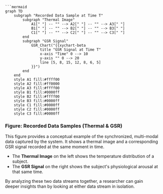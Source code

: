 ```
```mermaid
graph TD
    subgraph "Recorded Data Sample at Time T"
        subgraph "Thermal Image"
            A1[" "] -- "" --> A2[" "] -- "" --> A3[" "]
            B1[" "] -- "" --> B2[" "] -- "" --> B3[" "]
            C1[" "] -- "" --> C2[" "] -- "" --> C3[" "]
        end
        subgraph "GSR Signal"
            GSR_Chart("{{xychart-beta
                title "GSR Signal at Time T"
                x-axis "Time" 0 --> 10
                y-axis "" 0 --> 20
                line [5, 8, 15, 12, 8, 6, 5]
            }}")
        end
    end
    style A1 fill:#ffff00
    style A2 fill:#ff0000
    style A3 fill:#ffff00
    style B1 fill:#0000ff
    style B2 fill:#ffff00
    style B3 fill:#0000ff
    style C1 fill:#0000ff
    style C2 fill:#0000ff
    style C3 fill:#0000ff
```

### Figure: Recorded Data Samples (Thermal & GSR)

This figure provides a conceptual example of the synchronized, multi-modal data captured by the system. It shows a
thermal image and a corresponding GSR signal recorded at the same moment in time.

- The **Thermal Image** on the left shows the temperature distribution of a subject.
- The **GSR Signal** on the right shows the subject's physiological arousal at that same time.

By analyzing these two data streams together, a researcher can gain deeper insights than by looking at either data
stream in isolation.

```